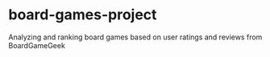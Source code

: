 # board-games-project
Analyzing and ranking board games based on user ratings and reviews from BoardGameGeek

